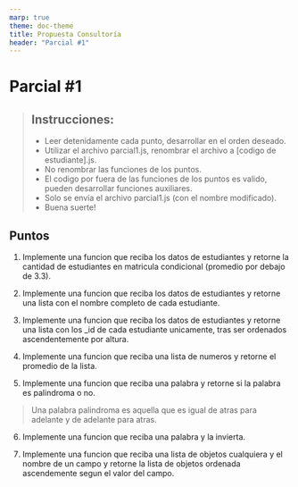 ```yaml
---
marp: true
theme: doc-theme
title: Propuesta Consultoría
header: "Parcial #1"
---
```


# Parcial #1

> ## Instrucciones:
>
> - Leer detenidamente cada punto, desarrollar en el orden deseado.
> - Utilizar el archivo parcial1.js, renombrar el archivo a [codigo de estudiante].js.
> - No renombrar las funciones de los puntos.
> - El codigo por fuera de las funciones de los puntos es valido, pueden desarrollar funciones auxiliares.
> - Solo se envía el archivo parcial1.js (con el nombre modificado).
> - Buena suerte!

## Puntos

1. Implemente una funcion que reciba los datos de estudiantes y retorne la cantidad de estudiantes en matricula condicional (promedio por debajo de 3.3).

2. Implemente una funcion que reciba los datos de estudiantes y retorne una lista con el nombre completo de cada estudiante.

3. Implemente una funcion que reciba los datos de estudiantes y retorne una lista con los \_id de cada estudiante unicamente, tras ser ordenados ascendentemente por altura.

4. Implemente una funcion que reciba una lista de numeros y retorne el promedio de la lista.

5. Implemente una funcion que reciba una palabra y retorne si la palabra es palindroma o no.

> Una palabra palindroma es aquella que es igual de atras para adelante y de adelante para atras.

6. Implemente una funcion que reciba una palabra y la invierta.

7. Implemente una funcion que reciba una lista de objetos cualquiera y el nombre de un campo y retorne la lista de objetos ordenada ascendemente segun el valor del campo.
